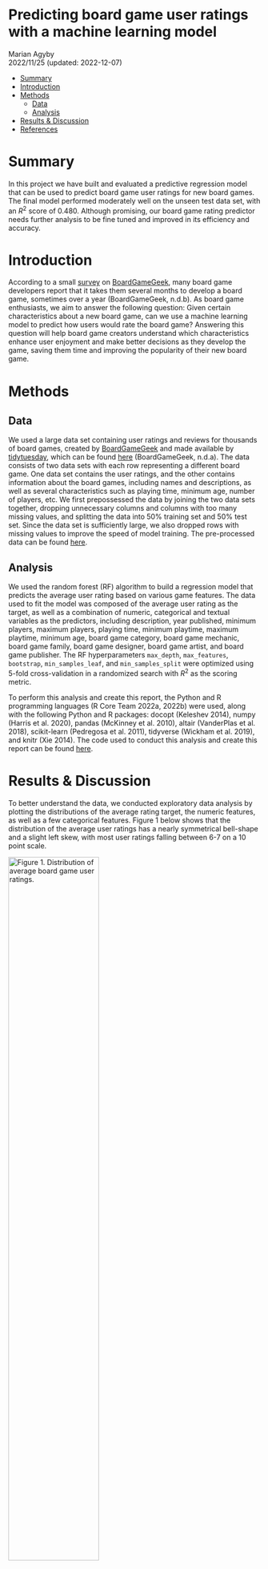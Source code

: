Predicting board game user ratings with a machine learning model
================
Marian Agyby </br>
2022/11/25 (updated: 2022-12-07)

-   <a href="#summary" id="toc-summary">Summary</a>
-   <a href="#introduction" id="toc-introduction">Introduction</a>
-   <a href="#methods" id="toc-methods">Methods</a>
    -   <a href="#data" id="toc-data">Data</a>
    -   <a href="#analysis" id="toc-analysis">Analysis</a>
-   <a href="#results--discussion" id="toc-results--discussion">Results
    &amp; Discussion</a>
-   <a href="#references" id="toc-references">References</a>

# Summary

In this project we have built and evaluated a predictive regression
model that can be used to predict board game user ratings for new board
games. The final model performed moderately well on the unseen test data
set, with an $R^2$ score of 0.480. Although promising, our board game
rating predictor needs further analysis to be fine tuned and improved in
its efficiency and accuracy.

# Introduction

According to a small
[survey](https://boardgamegeek.com/thread/557292/average-how-long-do-you-take-develop-game)
on [BoardGameGeek](https://boardgamegeek.com/), many board game
developers report that it takes them several months to develop a board
game, sometimes over a year (BoardGameGeek, n.d.b). As board game
enthusiasts, we aim to answer the following question: Given certain
characteristics about a new board game, can we use a machine learning
model to predict how users would rate the board game? Answering this
question will help board game creators understand which characteristics
enhance user enjoyment and make better decisions as they develop the
game, saving them time and improving the popularity of their new board
game.

# Methods

## Data

We used a large data set containing user ratings and reviews for
thousands of board games, created by
[BoardGameGeek](https://boardgamegeek.com/) and made available by
[tidytuesday](https://github.com/rfordatascience/tidytuesday), which can
be found
[here](https://github.com/rfordatascience/tidytuesday/tree/master/data/2022/2022-01-25)
(BoardGameGeek, n.d.a). The data consists of two data sets with each row
representing a different board game. One data set contains the user
ratings, and the other contains information about the board games,
including names and descriptions, as well as several characteristics
such as playing time, minimum age, number of players, etc. We first
prepossessed the data by joining the two data sets together, dropping
unnecessary columns and columns with too many missing values, and
splitting the data into 50% training set and 50% test set. Since the
data set is sufficiently large, we also dropped rows with missing values
to improve the speed of model training. The pre-processed data can be
found
[here](https://github.com/UBC-MDS/boardgame_rating_predictor/tree/main/data/processed).

## Analysis

We used the random forest (RF) algorithm to build a regression model
that predicts the average user rating based on various game features.
The data used to fit the model was composed of the average user rating
as the target, as well as a combination of numeric, categorical and
textual variables as the predictors, including description, year
published, minimum players, maximum players, playing time, minimum
playtime, maximum playtime, minimum age, board game category, board game
mechanic, board game family, board game designer, board game artist, and
board game publisher. The RF hyperparameters `max_depth`,
`max_features`, `bootstrap`, `min_samples_leaf`, and `min_samples_split`
were optimized using 5-fold cross-validation in a randomized search with
$R^2$ as the scoring metric.

To perform this analysis and create this report, the Python and R
programming languages (R Core Team 2022a, 2022b) were used, along with
the following Python and R packages: docopt (Keleshev 2014), numpy
(Harris et al. 2020), pandas (McKinney et al. 2010), altair (VanderPlas
et al. 2018), scikit-learn (Pedregosa et al. 2011), tidyverse (Wickham
et al. 2019), and knitr (Xie 2014). The code used to conduct this
analysis and create this report can be found
[here](https://github.com/UBC-MDS/boardgame_rating_predictor).

# Results & Discussion

To better understand the data, we conducted exploratory data analysis by
plotting the distributions of the average rating target, the numeric
features, as well as a few categorical features. Figure 1 below shows
that the distribution of the average user ratings has a nearly
symmetrical bell-shape and a slight left skew, with most user ratings
falling between 6-7 on a 10 point scale.

<img src="../results/rating_distribution.png" alt="Figure 1. Distribution of average board game user ratings." width="60%" />

With the exception of minimum age, the distributions of the numeric
features appear to be heavily right skewed with most values falling
towards lower values (Figure 2).

<img src="../results/numeric_feature_distribution.png" alt="Figure 2. Distributions of numeric predictors." width="100%" />

To visualize the distributions of the categorical features, we augmented
the training set and added a column that binarizes the average rating
target column, with values larger than or equal to 7 being “high” and
values less than 7 being “low”. This allows us to observe which
categories are found in board games that tend to be rated “high” versus
“low”, as shown in Figures 3 and 4 below. For example, we can see that
many more card games are rated low than high, while war games have equal
counts of high and low ratings.

<img src="../results/top_10_boardgame_categories.png" alt="Figure 3. Number of board games rated high (7-10) versus low (1-6) for the 10 most common board game categories." width="75%" />

<img src="../results/top_10_boardgame_mechanics.png" alt="Figure 4. Number of board games rated high (7-10) versus low (1-6) for the 10 most common board game mechanics." width="75%" />

As we have a combination of categorical, numerical, and textual
features, we encoded the data using a column transformer to apply the
following transformations: `StandardScaler()` on the numeric features,
`CountVectorizer()` on the textual features, and `MultiLabelBinarizer()`
on the categorical features. `MultiLabelBinarizer()` was used rather
than `OneHotEncoder()` since the categorical features contain lists of
multiple values per observation.

Once the data was transformed, we chose to use a dummy regressor as the
baseline model and tested the performance of two regression models, the
ridge linear regression model and the random forest (RF) model. For each
model, we used 5-fold cross-validation in a randomized search to find
their respective hyperparameter values that return the best score, using
the $R^2$ score as the performance metric. The mean absolute percent
error (MAPE) scores are also shown to display how far off predicted user
ratings were from their actual values. Table 1 below shows that both
models perform better than the dummy baseline, although they have fairly
low cross-validation scores with less than 50% accuracy. The RF model
returns a better cross-validation $R^2$ score (0.410) than the ridge
model (0.375), although it has a much slower fit time. The MAPE scores
are also slightly better for the RF model (7.6%) than for the Ridge
model (7.8%). Additionally, both models appear to be over-fitting the
data, with a large gap between the train score and cross-validation
score, despite hyperparameter optimization. Nonetheless, since the RF
model produced better cross-validation score, we refit the data using
the RF model as the final board game rating predictor.

<table class="table" style="width: auto !important; margin-left: auto; margin-right: auto;">
<caption>
Table 1. Model performance results using cross-validation on training
data.
</caption>
<thead>
<tr>
<th style="text-align:left;">
Metric
</th>
<th style="text-align:right;">
Dummy_Regressor
</th>
<th style="text-align:right;">
Ridge
</th>
<th style="text-align:right;">
Random_Forest
</th>
</tr>
</thead>
<tbody>
<tr>
<td style="text-align:left;">
fit_time
</td>
<td style="text-align:right;">
0.000
</td>
<td style="text-align:right;">
5.452
</td>
<td style="text-align:right;">
11.754
</td>
</tr>
<tr>
<td style="text-align:left;">
score_time
</td>
<td style="text-align:right;">
0.000
</td>
<td style="text-align:right;">
0.327
</td>
<td style="text-align:right;">
0.097
</td>
</tr>
<tr>
<td style="text-align:left;">
test_r2
</td>
<td style="text-align:right;">
-0.001
</td>
<td style="text-align:right;">
0.375
</td>
<td style="text-align:right;">
0.410
</td>
</tr>
<tr>
<td style="text-align:left;">
train_r2
</td>
<td style="text-align:right;">
0.000
</td>
<td style="text-align:right;">
0.606
</td>
<td style="text-align:right;">
0.777
</td>
</tr>
<tr>
<td style="text-align:left;">
test_MAPE
</td>
<td style="text-align:right;">
-0.102
</td>
<td style="text-align:right;">
-0.078
</td>
<td style="text-align:right;">
-0.076
</td>
</tr>
<tr>
<td style="text-align:left;">
train_MAPE
</td>
<td style="text-align:right;">
-0.102
</td>
<td style="text-align:right;">
-0.062
</td>
<td style="text-align:right;">
-0.044
</td>
</tr>
</tbody>
</table>

Our final model performed moderately on the test data, with a $R^2$
score of 0.480 and a MAPE score of 7.3%. As such, the model performed
slightly better on the test set than on the training set. Considering
the large size of the data set and 50/50 train/test split, this test
score can be considered a reliable indicator of our model’s performance
on unseen data. Figure 5 below shows how the model performed on the test
data as a scatter plot of the predicted versus actual user ratings. The
overall accuracy of the predictions are portrayed by the orange fit
line, which appears to be askew from perfect accuracy indicated by the
blue line. Additionally, there appears to be a lot of variation in the
predictions, as the points appear to be spread out away from the orange
fit line. Nonetheless, the model appears to be more accurate at
predicting ratings around 6.5, as shown by the intersection of the blue
and orange lines. This aligns with the distribution of user ratings
shown in Figure 1, suggesting that our model is better at predicting
commonly occurring median ratings than rarely occurring high or low
ratings.

<img src="../results/results_plot.png" alt="Figure 5. Scatter plot of actual vs. predicted user ratings of board games in the test set using the final model. Blue line indicates where predicted ratings equal the actual ratings with 100% accuracy. Orange line is the linear fit between the actual and predicted ratings." height="50%" />

Overall, our board game user rating predictor needs to be fine-tuned
before it can be used to aid board game developers with their creative
decisions. Since the test score was not very high, it would be useful to
output the probability estimates of the predicted ratings so users can
know how confident the model is about each prediction. The model could
potentially be improved using feature selection methods to limit the
number and choice of features to only those that are most important in
predicting the user rating, thus eliminating “noisy” features that drown
out the important patterns in the data when training the model.
Additionally, the random forest model was slow and computationally
intensive, so perhaps the Ridge linear regression model could be
improved using polynomial feature extraction and feature selection to
produce a more efficient solution.

# References

<div id="refs" class="references csl-bib-body hanging-indent">

<div id="ref-data" class="csl-entry">

BoardGameGeek, LLC. n.d.a. “BoardGameGeek User Ratings Dataset.”
*GitHub*.
<https://github.com/rfordatascience/tidytuesday/tree/master/data/2022/2022-01-25>.

</div>

<div id="ref-survey" class="csl-entry">

———. n.d.b. “On Average, How Long Do You Take to Develop a Game?: BGG.”
*BoardGameGeek*.
<https://boardgamegeek.com/thread/557292/average-how-long-do-you-take-develop-game>.

</div>

<div id="ref-numpy" class="csl-entry">

Harris, Charles R., K. Jarrod Millman, Stéfan J. van der Walt, Ralf
Gommers, Pauli Virtanen, David Cournapeau, Eric Wieser, et al. 2020.
“Array Programming with NumPy.” *Nature* 585 (7825): 357–62.
<https://doi.org/10.1038/s41586-020-2649-2>.

</div>

<div id="ref-docopt" class="csl-entry">

Keleshev, Vladimir. 2014. *Docopt: Command-Line Interface Description
Language*. <https://github.com/docopt/docopt>.

</div>

<div id="ref-pandas" class="csl-entry">

McKinney, Wes et al. 2010. “Data Structures for Statistical Computing in
Python.” In *Proceedings of the 9th Python in Science Conference*,
445:51–56. Austin, TX.

</div>

<div id="ref-learn" class="csl-entry">

Pedregosa, Fabian, Gaël Varoquaux, Alexandre Gramfort, Vincent Michel,
Bertrand Thirion, Olivier Grisel, Mathieu Blondel, et al. 2011.
“Scikit-Learn: Machine Learning in Python.” *Journal of Machine Learning
Research* 12 (Oct): 2825–30.

</div>

<div id="ref-R" class="csl-entry">

R Core Team. 2022b. *R: A Language and Environment for Statistical
Computing*. Vienna, Austria: R Foundation for Statistical Computing.
<https://www.R-project.org/>.

</div>

<div id="ref-Python" class="csl-entry">

———. 2022a. *R: A Language and Environment for Statistical Computing*.
Vienna, Austria: R Foundation for Statistical Computing.
<https://www.R-project.org/>.

</div>

<div id="ref-altair" class="csl-entry">

VanderPlas, Jacob, Brian Granger, Jeffrey Heer, Dominik Moritz, Kanit
Wongsuphasawat, Arvind Satyanarayan, Eitan Lees, Ilia Timofeev, Ben
Welsh, and Scott Sievert. 2018. “Altair: Interactive Statistical
Visualizations for Python.” *Journal of Open Source Software* 3 (32):
1057.

</div>

<div id="ref-tidy" class="csl-entry">

Wickham, Hadley, Mara Averick, Jennifer Bryan, Winston Chang, Lucy
D’Agostino McGowan, Romain François, Garrett Grolemund, et al. 2019.
“Welcome to the <span class="nocase">tidyverse</span>.” *Journal of Open
Source Software* 4 (43): 1686. <https://doi.org/10.21105/joss.01686>.

</div>

<div id="ref-knitr" class="csl-entry">

Xie, Yihui. 2014. “Knitr: A Comprehensive Tool for Reproducible Research
in R.” In *Implementing Reproducible Computational Research*, edited by
Victoria Stodden, Friedrich Leisch, and Roger D. Peng. Chapman;
Hall/CRC. <http://www.crcpress.com/product/isbn/9781466561595>.

</div>

</div>
